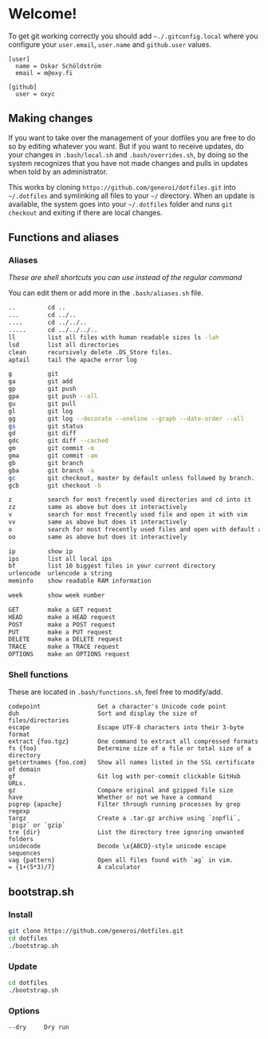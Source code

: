 Welcome!
========

To get git working correctly you should add `~./.gitconfig.local` where you
configure your `user.email`, `user.name` and `github.user` values.

    [user]
      name = Oskar Schöldström
      email = m@oxy.fi

    [github]
      user = oxyc

Making changes
----------------

If you want to take over the management of your dotfiles you are free to do so
by editing whatever you want. But if you want to receive updates, do your
changes in `.bash/local.sh` and `.bash/overrides.sh`, by doing so the system
recognizes that you have not made changes and pulls in updates when told by an
administrator.

This works by cloning `https://github.com/generoi/dotfiles.git` into
`~/.dotfiles` and symlinking all files to your `~/` directory. When an update
is available, the system goes into your `~/.dotfiles` folder and runs `git
checkout` and exiting if there are local changes.

Functions and aliases
---------------------

### Aliases

*These are shell shortcuts you can use instead of the regular command*

You can edit them or add more in the `.bash/aliases.sh` file.

```sh
..         cd ..
...        cd ../..
....       cd ../../..
.....      cd ../../../..
ll         list all files with human readable sizes ls -lah
lsd        list all directories
clean      recursively delete .DS_Store files.
aptail     tail the apache error log

g          git
ga         git add
gp         git push
gpa        git push --all
gu         git pull
gl         git log
gg         git log --decorate --oneline --graph --date-order --all
gs         git status
gd         git diff
gdc        git diff --cached
gm         git commit -m
gma        git commit -am
gb         git branch
gba        git branch -a
gc         git checkout, master by default unless followed by branch.
gcb        git checkout -b

z          search for most frecently used directories and cd into it
zz         same as above but does it interactively
v          search for most frecently used file and open it with vim
vv         same as above but does it interactively
o          search for most frecently used files and open with default application
oo         same as above but does it interactively

ip         show ip
ips        list all local ips
bf         list 10 biggest files in your current directory
urlencode  urlencode a string
meminfo    show readable RAM information

week       show week number

GET        make a GET request
HEAD       make a HEAD request
POST       make a POST request
PUT        make a PUT request
DELETE     make a DELETE request
TRACE      make a TRACE request
OPTIONS    make an OPTIONS request
```

### Shell functions

These are located in `.bash/functions.sh`, feel free to modify/add.

```
codepoint                Get a character's Unicode code point
duh                      Sort and display the size of files/directories
escape                   Escape UTF-8 characters into their 3-byte format
extract {foo.tgz}        One command to extract all compressed formats
fs {foo}                 Determine size of a file or total size of a directory
getcertnames {foo.com}   Show all names listed in the SSL certificate of domain
gf                       Git log with per-commit clickable GitHub URLs.
gz                       Compare original and gzipped file size
have                     Whether or not we have a command
psgrep {apache}          Filter through running processes by grep regexp
targz                    Create a .tar.gz archive using `zopfli`, `pigz` or `gzip`
tre {dir}                List the directory tree ignoring unwanted folders
unidecode                Decode \x{ABCD}-style unicode escape sequences
vag {pattern}            Open all files found with `ag` in vim.
= {1+(5*3)/7}            A calculator
```

bootstrap.sh
------------

### Install

```sh
git clone https://github.com/generoi/dotfiles.git
cd dotfiles
./bootstrap.sh
```

### Update

```sh
cd dotfiles
./bootstrap.sh
```

### Options

```sh
--dry     Dry run
```
